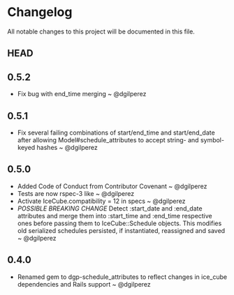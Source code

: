 # Changelog
All notable changes to this project will be documented in this file.

## HEAD

## 0.5.2

- Fix bug with end_time merging ~ @dgilperez

## 0.5.1

- Fix several failing combinations of start/end_time and start/end_date after allowing Model#schedule_attributes to accept string- and symbol-keyed hashes ~ @dgilperez

## 0.5.0

- Added Code of Conduct from Contributor Covenant ~ @dgilperez
- Tests are now rspec-3 like ~ @dgilperez
- Activate IceCube.compatibility = 12 in specs ~ @dgilperez
- *POSSIBLE BREAKING CHANGE* Detect :start_date and :end_date attributes and merge them into :start_time and :end_time respective ones before passing them to IceCube::Schedule objects. This modifies old serialized schedules persisted, if instantiated, reassigned and saved ~ @dgilperez

## 0.4.0

- Renamed gem to dgp-schedule_attributes to reflect changes in ice_cube dependencies and Rails support ~ @dgilperez
